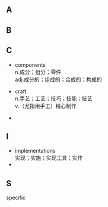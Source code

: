 ## A
## B
## C
+ components  
n.成分；组分；零件  
adj.成分的；组成的；合成的；构成的

+ craft  
n.手艺；工艺；技巧；技能；技艺  
v.（尤指用手工）精心制作
+ 

## I
+ implementations  
实现；实施；实现工具；实作
+ 


## S
specific

## 
